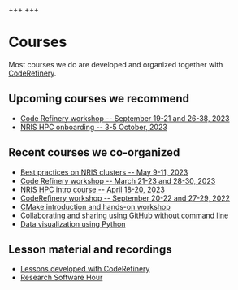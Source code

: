 +++
+++

# Courses

Most courses we do are developed and organized together with
[CodeRefinery](https://coderefinery.org/).


## Upcoming courses we recommend

- [Code Refinery workshop -- September 19-21 and 26-38, 2023](https://coderefinery.org/workshops/upcoming/)
- [NRIS HPC onboarding -- 3-5 October, 2023](https://documentation.sigma2.no/training/events/2023-10-hpc-on-boarding.html)

## Recent courses we co-organized

- [Best practices on NRIS clusters -- May 9-11, 2023](https://documentation.sigma2.no/training/events/2023-05-best-practices-on-NRIS-clusters.html)
- [Code Refinery workshop -- March 21-23 and 28-30, 2023](https://coderefinery.org/workshops/upcoming/)
- [NRIS HPC intro course -- April 18-20, 2023](https://documentation.sigma2.no/training/events/2023-04-hpc-on-boarding.html)
- [CodeRefinery workshop -- September 20-22 and 27-29, 2022](https://coderefinery.github.io/2022-09-20-workshop/)
- [CMake introduction and hands-on workshop](https://coderefinery.github.io/cmake-workshop/)
- [Collaborating and sharing using GitHub without command line](https://coderefinery.github.io/github-without-command-line/)
- [Data visualization using Python](https://coderefinery.github.io/data-visualization-python/)


## Lesson material and recordings

- [Lessons developed with CodeRefinery](https://coderefinery.org/lessons/)
- [Research Software Hour](https://researchsoftwarehour.github.io/)
